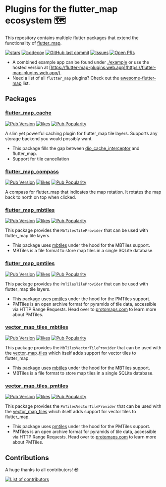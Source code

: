 # Plugins for the flutter_map ecosystem 🗺️

This repository contains multiple flutter packages that extend the
functionality of [flutter_map](https://pub.dev/packages/flutter_map).

[![stars](https://badgen.net/github/stars/josxha/flutter_map_plugins?label=stars&color=green&icon=github)](https://github.com/josxha/flutter_map_plugins/stargazers)
[![codecov](https://codecov.io/gh/josxha/flutter_map_plugins/graph/badge.svg?token=5045489G7X)](https://codecov.io/gh/josxha/flutter_map_plugins)
[![GitHub last commit](https://img.shields.io/github/last-commit/josxha/flutter_map_plugins)](https://github.com/josxha/flutter_map_plugins)
[![Issues](https://img.shields.io/github/issues/josxha/flutter_map_plugins)](https://github.com/josxha/flutter_map_plugins/issues)
[![Open PRs](https://badgen.net/github/open-prs/josxha/flutter_map_cache?label=Open+PRs&color=green)](https://GitHub.com/josxha/flutter_map_plugins/pulls)

- A combined example app can be found under
  [./example](https://github.com/josxha/flutter_map_plugins)
  or use the hosted version
  at [https://flutter-map-plugins.web.app](https://flutter-map-plugins.web.app/).
- Need a list of all `flutter_map` plugins? Check out
  the [awesome-flutter-map](https://github.com/josxha/awesome-flutter-map?tab=readme-ov-file#awesome-flutter-map)
  list.

## Packages

### [flutter_map_cache](https://pub.dev/packages/flutter_map_cache)

[![Pub Version](https://img.shields.io/pub/v/flutter_map_cache)](https://pub.dev/packages/flutter_map_cache)
[![likes](https://img.shields.io/pub/likes/flutter_map_cache?logo=flutter)](https://pub.dev/packages/flutter_map_cache)
[![Pub Popularity](https://img.shields.io/pub/popularity/flutter_map_cache)](https://pub.dev/packages/flutter_map_cache)

A slim yet powerful caching plugin for flutter_map tile layers. Supports any
storage backend you would possibly want.

- This package fills the gap
  between [dio_cache_interceptor](https://pub.dev/packages/dio_cache_interceptor)
  and flutter_map.
- Support for tile cancellation

### [flutter_map_compass](https://pub.dev/packages/flutter_map_compass)

[![Pub Version](https://img.shields.io/pub/v/flutter_map_compass)](https://pub.dev/packages/flutter_map_compass)
[![likes](https://img.shields.io/pub/likes/flutter_map_compass?logo=flutter)](https://pub.dev/packages/flutter_map_compass)
[![Pub Popularity](https://img.shields.io/pub/popularity/flutter_map_compass)](https://pub.dev/packages/flutter_map_compass)

A compass for flutter_map that indicates the map rotation. It rotates the map
back to north on top when clicked.

### [flutter_map_mbtiles](https://pub.dev/packages/flutter_map_mbtiles)

[![Pub Version](https://img.shields.io/pub/v/flutter_map_mbtiles)](https://pub.dev/packages/flutter_map_mbtiles)
[![likes](https://img.shields.io/pub/likes/flutter_map_mbtiles?logo=flutter)](https://pub.dev/packages/flutter_map_mbtiles)
[![Pub Popularity](https://img.shields.io/pub/popularity/flutter_map_mbtiles)](https://pub.dev/packages/flutter_map_mbtiles)

This package provides the `MbTilesTileProvider` that can be used with
flutter_map tile layers.

- This package uses [mbtiles](https://pub.dev/packages/mbtiles) under the hood
  for the MBTiles support.
- MBTiles is a file format to store map tiles in a single SQLite database.

### [flutter_map_pmtiles](https://pub.dev/packages/flutter_map_pmtiles)

[![Pub Version](https://img.shields.io/pub/v/flutter_map_pmtiles)](https://pub.dev/packages/flutter_map_pmtiles)
[![likes](https://img.shields.io/pub/likes/flutter_map_pmtiles?logo=flutter)](https://pub.dev/packages/flutter_map_pmtiles)
[![Pub Popularity](https://img.shields.io/pub/popularity/flutter_map_pmtiles)](https://pub.dev/packages/flutter_map_pmtiles)

This package provides the `PmTilesTileProvider` that can be used with
flutter_map tile layers.

- This package uses [pmtiles](https://pub.dev/packages/pmtiles) under the hood
  for the PMTiles support.
- PMTiles is an open archive format for pyramids of tile data, accessible via
  HTTP Range Requests. Head over to [protomaps.com](https://protomaps.com/) to
  learn more about
  PMTiles.

### [vector_map_tiles_mbtiles](https://pub.dev/packages/vector_map_tiles_mbtiles)

[![Pub Version](https://img.shields.io/pub/v/vector_map_tiles_mbtiles)](https://pub.dev/packages/vector_map_tiles_mbtiles)
[![likes](https://img.shields.io/pub/likes/vector_map_tiles_mbtiles?logo=flutter)](https://pub.dev/packages/vector_map_tiles_mbtiles)
[![Pub Popularity](https://img.shields.io/pub/popularity/vector_map_tiles_mbtiles)](https://pub.dev/packages/vector_map_tiles_mbtiles)

This package provides the `MbTilesVectorTileProvider` that can be used with
the [vector_map_tiles](https://pub.dev/packages/vector_map_tiles) which itself
adds support for vector tiles to flutter_map.

- This package uses [mbtiles](https://pub.dev/packages/mbtiles) under the hood
  for the MBTiles support.
- MBTiles is a file format to store map tiles in a single SQLite database.

### [vector_map_tiles_pmtiles](https://pub.dev/packages/vector_map_tiles_pmtiles)

[![Pub Version](https://img.shields.io/pub/v/vector_map_tiles_pmtiles)](https://pub.dev/packages/vector_map_tiles_pmtiles)
[![likes](https://img.shields.io/pub/likes/vector_map_tiles_pmtiles?logo=flutter)](https://pub.dev/packages/vector_map_tiles_pmtiles)
[![Pub Popularity](https://img.shields.io/pub/popularity/vector_map_tiles_pmtiles)](https://pub.dev/packages/vector_map_tiles_pmtiles)

This package provides the `PmTilesVectorTileProvider` that can be used with
the [vector_map_tiles](https://pub.dev/packages/vector_map_tiles) which itself
adds support for vector tiles to flutter_map.

- This package uses [pmtiles](https://pub.dev/packages/pmtiles) under the hood
  for the PMTiles support.
- PMTiles is an open archive format for pyramids of tile data, accessible via
  HTTP Range Requests. Head over to [protomaps.com](https://protomaps.com/) to
  learn more about
  PMTiles.

## Contributions

A huge thanks to all contributors! 😎

[![List of contributors](https://contrib.rocks/image?repo=josxha/flutter_map_plugins)](https://github.com/josxha/flutter_map_plugins/graphs/contributors)
